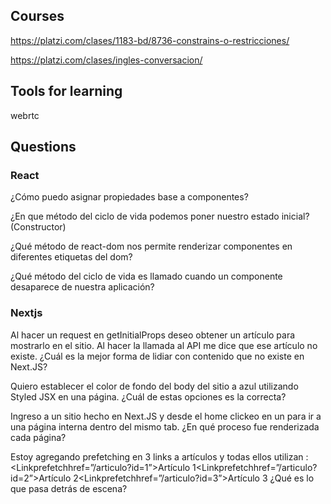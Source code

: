 ## Courses

https://platzi.com/clases/1183-bd/8736-constrains-o-restricciones/

https://platzi.com/clases/ingles-conversacion/

## Tools for learning

webrtc

## Questions

### React

¿Cómo puedo asignar propiedades base a componentes?

¿En que método del ciclo de vida podemos poner nuestro estado inicial? (Constructor)

¿Qué método de react-dom nos permite renderizar componentes en diferentes etiquetas del dom?

¿Qué método del ciclo de vida es llamado cuando un componente desaparece de nuestra aplicación?

### Nextjs

Al hacer un request en getInitialProps deseo obtener un artículo para mostrarlo en el sitio. Al hacer la llamada al API me dice que ese artículo no existe. ¿Cuál es la mejor forma de lidiar con contenido que no existe en Next.JS?

Quiero establecer el color de fondo del body del sitio a azul utilizando Styled JSX en una página. ¿Cuál de estas opciones es la correcta?

Ingreso a un sitio hecho en Next.JS y desde el home clickeo en un <Link> para ir a una página interna dentro del mismo tab. ¿En qué proceso fue renderizada cada página?

Estoy agregando prefetching en 3 links a artículos y todas ellos utilizan <Link prefetch>:
<Linkprefetchhref=”/articulo?id=1”><a>Artículo 1</a></Link><Linkprefetchhref=”/articulo?id=2”><a>Artículo 2</a></Link><Linkprefetchhref=”/articulo?id=3”><a>Artículo 3</a></Link>
¿Qué es lo que pasa detrás de escena?
